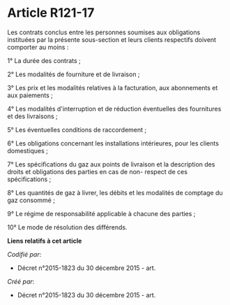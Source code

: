 # Article R121-17

Les contrats conclus entre les personnes soumises aux obligations instituées par la présente sous-section et leurs clients
respectifs doivent comporter au moins :

1° La durée des contrats ;

2° Les modalités de fourniture et de livraison ;

3° Les prix et les modalités relatives à la facturation, aux abonnements et aux paiements ;

4° Les modalités d'interruption et de réduction éventuelles des fournitures et des livraisons ;

5° Les éventuelles conditions de raccordement ;

6° Les obligations concernant les installations intérieures, pour les clients domestiques ;

7° Les spécifications du gaz aux points de livraison et la description des droits et obligations des parties en cas de non-
respect de ces spécifications ;

8° Les quantités de gaz à livrer, les débits et les modalités de comptage du gaz consommé ;

9° Le régime de responsabilité applicable à chacune des parties ;

10° Le mode de résolution des différends.

**Liens relatifs à cet article**

_Codifié par_:

  - Décret n°2015-1823 du 30 décembre 2015 - art.

_Créé par_:

  - Décret n°2015-1823 du 30 décembre 2015 - art.
